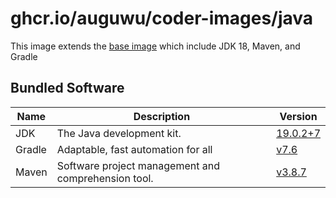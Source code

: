 # ghcr.io/auguwu/coder-images/java
This image extends the [base image](https://github.com/auguwu/coder-images/pkgs/container/coder-images%2Fbase) which include JDK 18, Maven, and Gradle

## Bundled Software
| Name   | Description                                         | Version                      |
| ------ | --------------------------------------------------- | -----------------------------|
| JDK    | The Java development kit.                           | [19.0.2+7][temurin-release] |
| Gradle | Adaptable, fast automation for all                  | [v7.6][gradle-release]       |
| Maven  | Software project management and comprehension tool. | [v3.8.7][maven-release]      |

[temurin-release]: https://github.com/adoptium/temurin19-binaries/releases/tag/jdk-19.0.2%2B7
[gradle-release]:  https://github.com/gradle/gradle/releases/tag/v7.6.0
[maven-release]:   https://github.com/apache/maven/releases/tag/maven-3.8.7
